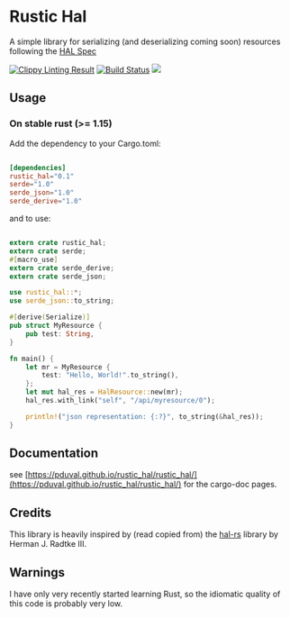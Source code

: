 # Rustic Hal

A simple library for serializing (and deserializing coming soon) resources following the [HAL Spec](https://tools.ietf.org/html/draft-kelly-json-hal-08)

[![Clippy Linting Result](https://clippy.bashy.io/github/pduval/rustic_hal/master/badge.svg)](https://clippy.bashy.io/github/pduval/rustic_hal/master/log)
[![Build Status](https://travis-ci.org/pduval/rustic_hal.svg)](https://travis-ci.org/pduval/rustic_hal)
[![](http://meritbadge.herokuapp.com/rustic_hal)](https://crates.io/crates/rustic_hal)

## Usage

### On stable rust (>= 1.15)

Add the dependency to your Cargo.toml:

```toml

[dependencies]
rustic_hal="0.1"
serde="1.0"
serde_json="1.0"
serde_derive="1.0"

```
and to use:

```rust

extern crate rustic_hal;
extern crate serde;
#[macro_use]
extern crate serde_derive;
extern crate serde_json;

use rustic_hal::*;
use serde_json::to_string;

#[derive(Serialize)]
pub struct MyResource {
    pub test: String,
}

fn main() {
    let mr = MyResource {
        test: "Hello, World!".to_string(),
    };
    let mut hal_res = HalResource::new(mr);
    hal_res.with_link("self", "/api/myresource/0");

    println!("json representation: {:?}", to_string(&hal_res));
}

```
## Documentation

see [https://pduval.github.io/rustic_hal/rustic_hal/](https://pduval.github.io/rustic_hal/rustic_hal/) for the cargo-doc pages.

## Credits

This library is heavily inspired by (read copied from) the [hal-rs](https://github.com/hjr3/hal-rs) library by Herman J. Radtke III.

## Warnings

I have only very recently started learning Rust, so the idiomatic quality of  this code is probably very low.
